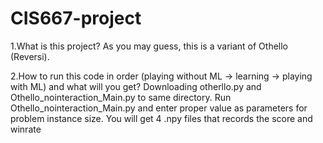 # CIS667-project
1.What is this project?
  As you may guess, this is a variant of Othello (Reversi).
  
2.How to run this code in order (playing without ML -> learning -> playing with ML) and what will you get?
  Downloading otherllo.py and Othello_nointeraction_Main.py to same directory. Run Othello_nointeraction_Main.py and enter proper value as parameters for problem instance size. You will get 4 .npy files that records the score and winrate
